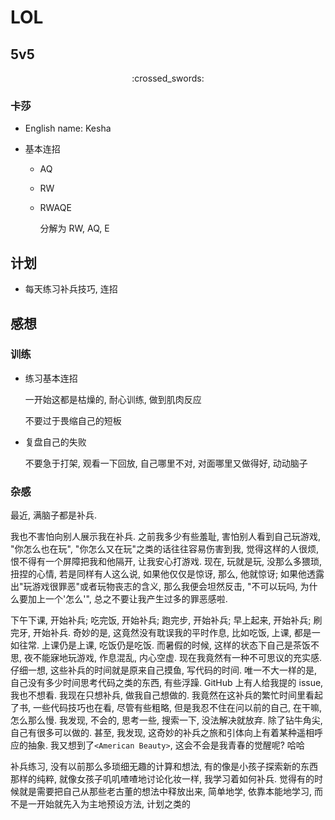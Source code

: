 # LOL

## 5v5

<p style="text-align:center">:crossed_swords:</p>

### 卡莎

- English name: Kesha

- 基本连招

  - AQ
  - RW
  - RWAQE

    分解为 RW, AQ, E

## 计划

- 每天练习补兵技巧, 连招

## 感想

### 训练

- 练习基本连招

  一开始这都是枯燥的, 耐心训练, 做到肌肉反应

  不要过于畏缩自己的短板

- 复盘自己的失败

  不要急于打架, 观看一下回放, 自己哪里不对, 对面哪里又做得好, 动动脑子

### 杂感

最近, 满脑子都是补兵.

我也不害怕向别人展示我在补兵. 之前我多少有些羞耻, 害怕别人看到自己玩游戏, "你怎么也在玩", "你怎么又在玩"之类的话往往容易伤害到我, 觉得这样的人很烦, 恨不得有一个屏障把我和他隔开, 让我安心打游戏. 现在, 玩就是玩, 没那么多猥琐, 扭捏的心情, 若是同样有人这么说, 如果他仅仅是惊讶, 那么, 他就惊讶; 如果他透露出"玩游戏很罪恶"或者玩物丧志的含义, 那么我便会坦然反击, "不可以玩吗, 为什么要加上一个'怎么'", 总之不要让我产生过多的罪恶感啦.

下午下课, 开始补兵; 吃完饭, 开始补兵; 跑完步, 开始补兵; 早上起来, 开始补兵; 刷完牙, 开始补兵. 奇妙的是, 这竟然没有耽误我的平时作息, 比如吃饭, 上课, 都是一如往常. 上课仍是上课, 吃饭仍是吃饭. 而暑假的时候, 这样的状态下自己是茶饭不思, 夜不能寐地玩游戏, 作息混乱, 内心空虚. 现在我竟然有一种不可思议的充实感. 仔细一想, 这些补兵的时间就是原来自己摸鱼, 写代码的时间. 唯一不大一样的是, 自己没有多少时间思考代码之类的东西, 有些浮躁. GitHub 上有人给我提的 issue, 我也不想看. 我现在只想补兵, 做我自己想做的. 我竟然在这补兵的繁忙时间里看起了书, 一些代码技巧也在看, 尽管有些粗略, 但是我忍不住在问以前的自己, 在干嘛, 怎么那么慢. 我发现, 不会的, 思考一些, 搜索一下, 没法解决就放弃. 除了钻牛角尖, 自己有很多可以做的. 甚至, 我发现, 这奇妙的补兵之旅和引体向上有着某种遥相呼应的抽象. 我又想到了`<American Beauty>`, 这会不会是我青春的觉醒呢? 哈哈

补兵练习, 没有以前那么多琐细无趣的计算和想法, 有的像是小孩子探索新的东西那样的纯粹, 就像女孩子叽叽喳喳地讨论化妆一样, 我学习着如何补兵. 觉得有的时候就是需要把自己从那些老古董的想法中释放出来, 简单地学, 依靠本能地学习, 而不是一开始就先入为主地预设方法, 计划之类的
